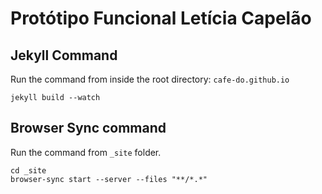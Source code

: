 # Protótipo Funcional Letícia Capelão

## Jekyll Command

Run the command from inside the root directory: `cafe-do.github.io`
```
jekyll build --watch

```


## Browser Sync command

Run the command from `_site` folder.
```
cd _site
browser-sync start --server --files "**/*.*"

```

